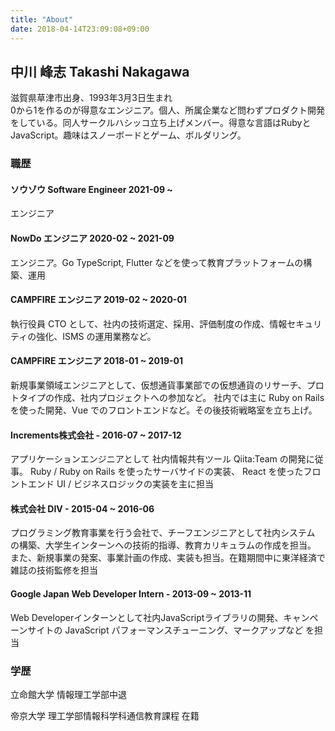 ```yaml
---
title: "About"
date: 2018-04-14T23:09:08+09:00
---
```


## 中川 峰志 Takashi Nakagawa

滋賀県草津市出身、1993年3月3日生まれ <br/>
0から1を作るのが得意なエンジニア。個人、所属企業など問わずプロダクト開発をしている。同人サークルハシッコ立ち上げメンバー。得意な言語はRubyとJavaScript。趣味はスノーボードとゲーム、ボルダリング。

### 職歴

#### ソウゾウ Software Engineer 2021-09 ~

エンジニア

#### NowDo エンジニア 2020-02 ~ 2021-09

エンジニア。Go TypeScript, Flutter などを使って教育プラットフォームの構築、運用

#### CAMPFIRE エンジニア 2019-02 ~ 2020-01

執行役員 CTO として、社内の技術選定、採用、評価制度の作成、情報セキュリティの強化、ISMS の運用業務など。

#### CAMPFIRE エンジニア 2018-01 ~ 2019-01

新規事業領域エンジニアとして、仮想通貨事業部での仮想通貨のリサーチ、プロトタイプの作成、社内プロジェクトへの参加など。
社内では主に Ruby on Rails を使った開発、Vue でのフロントエンドなど。その後技術戦略室を立ち上げ。

#### Increments株式会社 - 2016-07 ~ 2017-12

アプリケーションエンジニアとして 社内情報共有ツール Qiita:Team の開発に従事。
Ruby / Ruby on Rails を使ったサーバサイドの実装、 React を使ったフロントエンド UI / ビジネスロジックの実装を主に担当

#### 株式会社 DIV - 2015-04 ~ 2016-06

プログラミング教育事業を行う会社で、チーフエンジニアとして社内システム の構築、大学生インターンへの技術的指導、教育カリキュラムの作成を担当。 また、新規事業の発案、事業計画の作成、実装も担当。在籍期間中に東洋経済で雑誌の技術監修を担当

#### Google Japan Web Developer Intern - 2013-09 ~ 2013-11

Web Developerインターンとして社内JavaScriptライブラリの開発、キャンペーンサイトの JavaScript パフォーマンスチューニング、マークアップなど
を担当

### 学歴

立命館大学 情報理工学部中退

帝京大学 理工学部情報科学科通信教育課程 在籍
